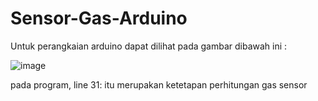 # Sensor-Gas-Arduino


Untuk perangkaian arduino dapat dilihat pada gambar dibawah ini :

![image](https://github.com/Nurlintang/Sensor-Gas-Arduino/assets/135283434/74a85744-8199-4f17-92ec-5c0fec51f2a5)

pada program, line 31: itu merupakan ketetapan perhitungan gas sensor
